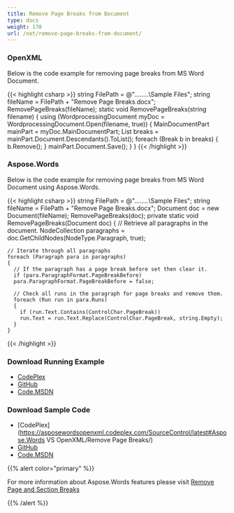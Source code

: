 ```yaml
---
title: Remove Page Breaks from Document
type: docs
weight: 170
url: /net/remove-page-breaks-from-document/
---
```


### OpenXML

Below is the code example for removing page breaks from MS Word Document.

{{< highlight csharp >}}
  string FilePath = @"..\..\..\..\Sample Files\";
  string fileName = FilePath + "Remove Page Breaks.docx";
  RemovePageBreaks(fileName);
  static void RemovePageBreaks(string filename)
  {
     using (WordprocessingDocument myDoc = WordprocessingDocument.Open(filename, true))
     {
        MainDocumentPart mainPart = myDoc.MainDocumentPart;
        List<Break> breaks = mainPart.Document.Descendants<Break>().ToList();
        foreach (Break b in breaks)
        {
           b.Remove();
        }
        mainPart.Document.Save();
     }
  }
{{< /highlight >}}

### Aspose.Words

Below is the code example for removing page breaks from MS Word Document using Aspose.Words.

{{< highlight csharp >}}
  string FilePath = @"..\..\..\..\Sample Files\";
  string fileName = FilePath + "Remove Page Breaks.docx";
  Document doc = new Document(fileName);
  RemovePageBreaks(doc);
  private static void RemovePageBreaks(Document doc)
  {
    // Retrieve all paragraphs in the document.
    NodeCollection paragraphs = doc.GetChildNodes(NodeType.Paragraph, true);

    // Iterate through all paragraphs
    foreach (Paragraph para in paragraphs)
    {
      // If the paragraph has a page break before set then clear it.
      if (para.ParagraphFormat.PageBreakBefore)
      para.ParagraphFormat.PageBreakBefore = false;

      // Check all runs in the paragraph for page breaks and remove them.
      foreach (Run run in para.Runs)
      {
        if (run.Text.Contains(ControlChar.PageBreak))
        run.Text = run.Text.Replace(ControlChar.PageBreak, string.Empty);
      }
    }
{{< /highlight >}}

### Download Running Example

- [CodePlex](https://asposewordsopenxml.codeplex.com/releases/view/620544)
- [GitHub](https://github.com/aspose-words/Aspose.Words-for-.NET/releases/tag/AsposeWordsVsOpenXMLv1.2)
- [Code.MSDN](https://code.msdn.microsoft.com/Code-Comparison-of-Common-4ffff4d7#content)

### Download Sample Code

- [CodePlex](https://asposewordsopenxml.codeplex.com/SourceControl/latest#Aspose.Words VS OpenXML/Remove Page Breaks/)
- [GitHub](https://github.com/aspose-words/Aspose.Words-for-.NET/tree/master/Plugins/Aspose.Words%20Vs%20OpenXML%20Words/Aspose.Words%20VS%20OpenXML/Remove%20Page%20Breaks)
- [Code.MSDN](https://code.msdn.microsoft.com/Code-Comparison-of-Common-4ffff4d7/view/SourceCode#content)

{{% alert color="primary" %}} 

For more information about Aspose.Words features please visit [Remove Page and Section Breaks](https://docs.aspose.com/words/net/working-with-sections/#how-to-remove-page-and-section-breaks)

{{% /alert %}}
